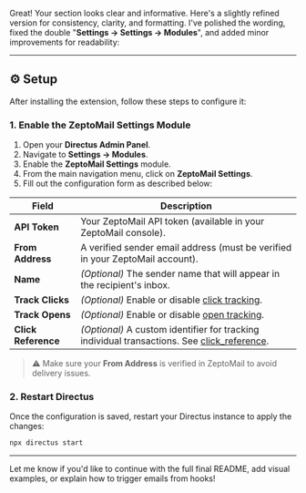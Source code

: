 Great! Your section looks clear and informative. Here's a slightly refined version for consistency, clarity, and formatting. I've polished the wording, fixed the double "**Settings → Settings → Modules**", and added minor improvements for readability:

---

## ⚙️ **Setup**

After installing the extension, follow these steps to configure it:

### 1. Enable the ZeptoMail Settings Module

1. Open your **Directus Admin Panel**.
2. Navigate to **Settings → Modules**.
3. Enable the **ZeptoMail Settings** module.
4. From the main navigation menu, click on **ZeptoMail Settings**.
5. Fill out the configuration form as described below:

| Field               | Description                                                                                                                                              |
|---------------------|----------------------------------------------------------------------------------------------------------------------------------------------------------|
| **API Token**        | Your ZeptoMail API token (available in your ZeptoMail console).                                                                                          |
| **From Address**     | A verified sender email address (must be verified in your ZeptoMail account).                                                                           |
| **Name**             | *(Optional)* The sender name that will appear in the recipient's inbox.                                                                                 |
| **Track Clicks**     | *(Optional)* Enable or disable [click tracking](https://www.zoho.com/zeptomail/help/api/email-sending.html).                                            |
| **Track Opens**      | *(Optional)* Enable or disable [open tracking](https://www.zoho.com/zeptomail/help/api/email-sending.html).                                             |
| **Click Reference**  | *(Optional)* A custom identifier for tracking individual transactions. See [click_reference](https://www.zoho.com/zeptomail/help/api/email-sending.html). |

> ⚠️ Make sure your **From Address** is verified in ZeptoMail to avoid delivery issues.

### 2. Restart Directus

Once the configuration is saved, restart your Directus instance to apply the changes:

```bash
npx directus start
```

---

Let me know if you'd like to continue with the full final README, add visual examples, or explain how to trigger emails from hooks!